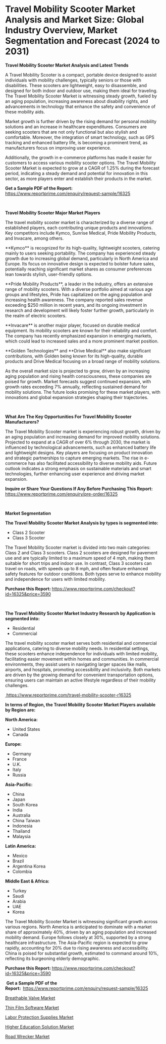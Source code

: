 <p><h1>Travel Mobility Scooter Market Analysis and Market Size: Global Industry Overview, Market Segmentation and Forecast (2024 to 2031)</h1></p><p><strong>Travel Mobility Scooter Market Analysis and Latest Trends</strong></p>
<p><p>A Travel Mobility Scooter is a compact, portable device designed to assist individuals with mobility challenges, typically seniors or those with disabilities. These scooters are lightweight, easy to disassemble, and designed for both indoor and outdoor use, making them ideal for traveling. The Travel Mobility Scooter Market is witnessing steady growth, fueled by an aging population, increasing awareness about disability rights, and advancements in technology that enhance the safety and convenience of these mobility aids.</p><p>Market growth is further driven by the rising demand for personal mobility solutions and an increase in healthcare expenditures. Consumers are seeking scooters that are not only functional but also stylish and comfortable. Moreover, the integration of smart technology, such as GPS tracking and enhanced battery life, is becoming a prominent trend, as manufacturers focus on improving user experience. </p><p>Additionally, the growth in e-commerce platforms has made it easier for customers to access various mobility scooter options. The Travel Mobility Scooter Market is expected to grow at a CAGR of 1.25% during the forecast period, indicating a steady demand and potential for innovation in this sector, as more players enter and establish their products in the market.</p></p>
<p><strong>Get a Sample PDF of the Report:&nbsp;</strong> <a href="https://www.reportprime.com/enquiry/request-sample/16325?utm_campaign=1134&utm_medium=2&utm_source=Github&utm_content=ia&utm_term=23112024&utm_id=travel-mobility-scooter">https://www.reportprime.com/enquiry/request-sample/16325</a></p>
<p>&nbsp;</p>
<p><strong>Travel Mobility Scooter Major Market Players</strong></p>
<p><p>The travel mobility scooter market is characterized by a diverse range of established players, each contributing unique products and innovations. Key competitors include Kymco, Sunrise Medical, Pride Mobility Products, and Invacare, among others. </p><p>**Kymco** is recognized for its high-quality, lightweight scooters, catering mainly to users seeking portability. The company has experienced steady growth due to increasing global demand, particularly in North America and Europe. Its focus on innovative design is expected to bolster future sales, potentially reaching significant market shares as consumer preferences lean towards stylish, user-friendly options.</p><p>**Pride Mobility Products**, a leader in the industry, offers an extensive range of mobility scooters. With a diverse portfolio aimed at various age groups and lifestyles, Pride has capitalized on the aging population and increasing health awareness. The company reported sales revenue exceeding $250 million in recent years, and its ongoing investment in research and development will likely foster further growth, particularly in the realm of electric scooters.</p><p>**Invacare** is another major player, focused on durable medical equipment. Its mobility scooters are known for their reliability and comfort. The company has recently emphasized expansion in emerging markets, which could lead to increased sales and a more prominent market position. </p><p>**Golden Technologies** and **Drive Medical** also make significant contributions, with Golden being known for its high-quality, durable products and Drive Medical focusing on a broad range of mobility solutions.</p><p>As the overall market size is projected to grow, driven by an increasing aging population and rising health consciousness, these companies are poised for growth. Market forecasts suggest continued expansion, with growth rates exceeding 7% annually, reflecting sustained demand for mobility solutions. The future looks promising for these market players, with innovations and global expansion strategies shaping their trajectories.</p></p>
<p>&nbsp;</p>
<p><strong>What Are The Key Opportunities For Travel Mobility Scooter Manufacturers?</strong></p>
<p><p>The Travel Mobility Scooter market is experiencing robust growth, driven by an aging population and increasing demand for improved mobility solutions. Projected to expand at a CAGR of over 6% through 2030, the market is influenced by technological advancements, such as enhanced battery life and lightweight designs. Key players are focusing on product innovation and strategic partnerships to capture emerging markets. The rise in e-commerce has also facilitated accessibility to diverse mobility aids. Future outlook indicates a strong emphasis on sustainable materials and smart technologies, further enhancing user experience and driving market expansion.</p></p>
<p><strong>Inquire or Share Your Questions If Any Before Purchasing This Report:</strong> <a href="https://www.reportprime.com/enquiry/pre-order/16325?utm_campaign=1134&utm_medium=2&utm_source=Github&utm_content=ia&utm_term=23112024&utm_id=travel-mobility-scooter">https://www.reportprime.com/enquiry/pre-order/16325</a></p>
<p>&nbsp;</p>
<p><strong>Market Segmentation</strong></p>
<p><strong>The Travel Mobility Scooter Market Analysis by types is segmented into:</strong></p>
<p><ul><li>Class 2 Scooter</li><li>Class 3 Scooter</li></ul></p>
<p><p>The Travel Mobility Scooter market is divided into two main categories: Class 2 and Class 3 scooters. Class 2 scooters are designed for pavement use and are typically limited to a maximum speed of 4 mph, making them suitable for short trips and indoor use. In contrast, Class 3 scooters can travel on roads, with speeds up to 8 mph, and often feature enhanced safety features for outdoor conditions. Both types serve to enhance mobility and independence for users with limited mobility.</p></p>
<p><strong>Purchase this Report:&nbsp;</strong><a href="https://www.reportprime.com/checkout?id=16325&price=3590&utm_campaign=1134&utm_medium=2&utm_source=Github&utm_content=ia&utm_term=23112024&utm_id=travel-mobility-scooter">https://www.reportprime.com/checkout?id=16325&price=3590</a></p>
<p>&nbsp;</p>
<p><strong>The Travel Mobility Scooter Market Industry Research by Application is segmented into:</strong></p>
<p><ul><li>Residential</li><li>Commercial</li></ul></p>
<p><p>The travel mobility scooter market serves both residential and commercial applications, catering to diverse mobility needs. In residential settings, these scooters enhance independence for individuals with limited mobility, facilitating easier movement within homes and communities. In commercial environments, they assist users in navigating larger spaces like malls, airports, and hospitals, promoting accessibility and inclusivity. Both markets are driven by the growing demand for convenient transportation options, ensuring users can maintain an active lifestyle regardless of their mobility challenges.</p></p>
<p><a href="https://www.reportprime.com/travel-mobility-scooter-r16325?utm_campaign=1134&utm_medium=2&utm_source=Github&utm_content=ia&utm_term=23112024&utm_id=travel-mobility-scooter">&nbsp;https://www.reportprime.com/travel-mobility-scooter-r16325</a></p>
<p><strong>In terms of Region, the Travel Mobility Scooter Market Players available by Region are:</strong></p>
<p>
    <p> <strong> North America: </strong>
        <ul>
            <li>United States</li>
            <li>Canada</li>
        </ul>
        </p> 
    <p> <strong> Europe: </strong>
        <ul>
            <li>Germany</li>
            <li>France</li>
            <li>U.K.</li>
            <li>Italy</li>
            <li>Russia</li>
        </ul>
        </p> 
    <p> <strong> Asia-Pacific: </strong>
        <ul>
            <li>China</li>
            <li>Japan</li>
            <li>South Korea</li>
            <li>India</li>
            <li>Australia</li>
            <li>China Taiwan</li>
            <li>Indonesia</li>
            <li>Thailand</li>
            <li>Malaysia</li>
        </ul>
        </p> 
    <p> <strong> Latin America: </strong>
        <ul>
            <li>Mexico</li>
            <li>Brazil</li>
            <li>Argentina Korea</li>
            <li>Colombia</li>
        </ul>
        </p> 
    <p> <strong> Middle East & Africa: </strong>
        <ul>
            <li>Turkey</li>
            <li>Saudi</li>
            <li>Arabia</li>
            <li>UAE</li>
            <li>Korea</li>
        </ul>
    </p>
    </p>
<p><p>The Travel Mobility Scooter Market is witnessing significant growth across various regions. North America is anticipated to dominate with a market share of approximately 40%, driven by an aging population and increased mobility demand. Europe follows closely at 30%, supported by a strong healthcare infrastructure. The Asia-Pacific region is expected to grow rapidly, accounting for 20% due to rising awareness and accessibility. China is poised for substantial growth, estimated to command around 10%, reflecting its burgeoning elderly demographic.</p></p>
<p><strong>Purchase this Report: </strong><a href="https://www.reportprime.com/checkout?id=16325&price=3590&utm_campaign=1134&utm_medium=2&utm_source=Github&utm_content=ia&utm_term=23112024&utm_id=travel-mobility-scooter">https://www.reportprime.com/checkout?id=16325&price=3590</a></p>
<p>&nbsp;<strong>Get a Sample PDF of the Report:&nbsp;&nbsp;</strong><a href="https://www.reportprime.com/enquiry/request-sample/16325?utm_campaign=1134&utm_medium=2&utm_source=Github&utm_content=ia&utm_term=23112024&utm_id=travel-mobility-scooter">https://www.reportprime.com/enquiry/request-sample/16325</a></p>
<p><strong></strong></p>
<p><p><a href="https://www.linkedin.com/pulse/breathable-valve-market-growth-study-provides-in-depth-insights-zjgbc?utm_campaign=1134&utm_medium=2&utm_source=Github&utm_content=ia&utm_term=23112024&utm_id=travel-mobility-scooter">Breathable Valve Market</a></p><p><a href="https://issuu.com/reportprime-2/docs/thin-film-software-market-size-2030_457c7a2d30b82f?utm_campaign=1134&utm_medium=2&utm_source=Github&utm_content=ia&utm_term=23112024&utm_id=travel-mobility-scooter">Thin Film Software Market</a></p><p><a href="https://www.linkedin.com/pulse/labor-protection-supplies-market-expected-see-significant-qlhec?utm_campaign=1134&utm_medium=2&utm_source=Github&utm_content=ia&utm_term=23112024&utm_id=travel-mobility-scooter">Labor Protection Supplies Market</a></p><p><a href="https://issuu.com/reportprime-2/docs/higher-education-solution-market-si_19b05e167394f3?utm_campaign=1134&utm_medium=2&utm_source=Github&utm_content=ia&utm_term=23112024&utm_id=travel-mobility-scooter">Higher Education Solution Market</a></p><p><a href="https://www.linkedin.com/pulse/road-wrecker-landscape-product-spectrum-market-trajectories-akahe?utm_campaign=1134&utm_medium=2&utm_source=Github&utm_content=ia&utm_term=23112024&utm_id=travel-mobility-scooter">Road Wrecker Market</a></p></p>